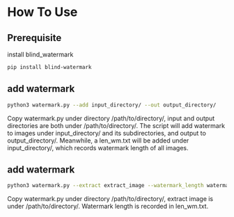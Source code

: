 # How To Use
## Prerequisite
install blind_watermark
```bash
pip install blind-watermark
```
## add watermark
```bash
python3 watermark.py --add input_directory/ --out output_directory/
```
Copy watermark.py under directory /path/to/directory/, input and output directories are both under /path/to/directory/.
The script will add watermark to images under input_directory/ and its subdirectories, and output to output_directory/.
Meanwhile, a len_wm.txt will be added under input_directory/, which records watermark length of all images.

## add watermark
```bash
python3 watermark.py --extract extract_image --watermark_length watermark_length
```
Copy watermark.py under directory /path/to/directory/, extract image is under /path/to/directory/.
Watermark length is recorded in len_wm.txt.
